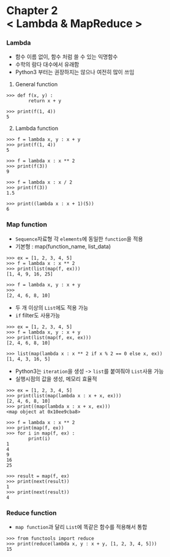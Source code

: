 Chapter 2<br/>
< Lambda & MapReduce >
=====================


### Lambda
- 함수 이름 없이, 함수 처럼 쓸 수 있는 익명함수
- 수학의 람다 대수에서 유래함
- Python3 부터는 권장하지는 않으나 여전히 많이 쓰임

1. General function
```
>>> def f(x, y) :
        return x + y

>>> print(f(1, 4))
5
```

2. Lambda function
```
>>> f = lambda x, y : x + y
>>> print(f(1, 4))
5

>>> f = lambda x : x ** 2
>>> print(f(3))
9

>>> f = lambda x : x / 2
>>> print(f(3))
1.5

>>> print((lambda x : x + 1)(5))
6
```


### Map function
- `Sequence`자료형 각 `elements`에 동일한 `function`을 적용
- 기본형 : map(function_name, list_data)

```
>>> ex = [1, 2, 3, 4, 5]
>>> f = lambda x : x ** 2
>>> print(list(map(f, ex)))
[1, 4, 9, 16, 25]

>>> f = lambda x, y : x + y
>>>
[2, 4, 6, 8, 10]
```

- 두 개 이상의 `List`에도 적용 가능
- `if` filter도 사용가능

```
>>> ex = [1, 2, 3, 4, 5]
>>> f = lambda x, y : x + y
>>> print(list(map(f, ex, ex)))
[2, 4, 6, 8, 10]

>>> list(map(lambda x : x ** 2 if x % 2 == 0 else x, ex))
[1, 4, 3, 16, 5]
```

- Python3는 `iteration`을 생성 -> `list`를 붙여줘야 `List`사용 가능
- 실행시점의 값을 생성, 메모리 효율적

```
>>> ex = [1, 2, 3, 4, 5]
>>> print(list(map(lambda x : x + x, ex)))
[2, 4, 6, 8, 10]
>>> print((map(lambda x : x + x, ex)))
<map object at 0x10ee9cba8>

>>> f = lambda x : x ** 2
>>> print(map(f, ex))
>>> for i in map(f, ex) :
        print(i)
1
4
9
16
25    

>>> result = map(f, ex)
>>> print(next(result))
1
>>> print(next(result))
4
```


### Reduce function
- `map function`과 달리 `List`에 똑같은 함수를 적용해서 통합

```
>>> from functools import reduce
>>> print(reduce(lambda x, y : x + y, [1, 2, 3, 4, 5]))
15
```
